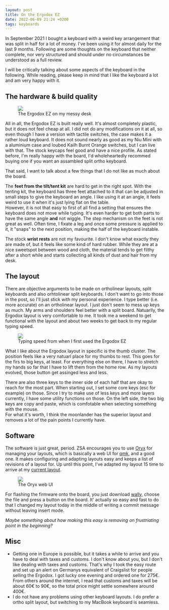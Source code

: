 ```yaml
---
layout: post
title: On the Ergodox EZ
date: 2022-06-09 21:24 +0200
tags: keyboards
---
```

In September 2021 I bought a keyboard with a weird key arrangement that was split in half for a lot of money.
I've been using it for almost daily for the last 9 months. Following are some thoughts on the keyboard that neither complete,
nor very structured and should under no circumstances be understood as a full review.

I will be critically talking about some aspects of the keyboard in the following. While reading, please keep in mind 
that I like the keyboard a lot and am very happy with it.

## The hardware & build quality
<figure>
  <img src="https://dlulzqpyd0pcw.cloudfront.net/ergodox-closeup.jpg" />
  <figcaption>The Ergodox EZ on my messy desk</figcaption>
</figure>

All in all, the Ergodox EZ is built really well. It's almost completely plastic, but it does not feel cheap at all. I
did not do any modifications on it at all, so even though I have a version with tactile switches, the case makes it a 
rather loud keyboard. It does not sound nearly as good as my Niu Mini with a aluminium case and loubed Kailh Burnt 
Orange switches, but I can live with that. The stock keycaps feel good and have a nice profile. As stated before, I'm 
really happy with the board, I'd wholeheartedly recommed buying one if you want an assambled split ortho keyboard.

That said, I want to talk about a few things that I do not like as much about the board.

The **feet from the tilt/tent kit** are hard to get in the right spot. With the tenting kit, the keyboard has three feet 
attached to it that can be adjusted in small steps to give the keyboard an angle. I like using it at an angle, it feels
weird to use it when it's just lying flat on the table.  
However, it is not that easy to first of all find a setting that ensures the keyboard does not move while typing. It's 
even harder to get both parts to have the same angle **and** not wiggle. The step mechanism on the feet is not great as 
well. Often time, I fixate a leg and once some pressure is applied to it, it "snaps" to the next position, making the 
half of the keyboard instable.

The stock **wrist rests** are not my favourite. I don't know what exactly they are made of, but it feels like some kind of
hard rubber. While they are at a nice sweetspot between wood and cloth, the material
tends to get filthy after a short while and starts collecting all kinds of dust and hair from my desk.

## The layout
There are objective arguments to be made on ortholinear layouts, split keyboards and also orhtolinear split keyboards.
I don't want to go into those in the post, so I'll just stick with my personal experience. I type better (i.e. more accurate)
on an ortholinear layout. I just don't seem to mess up keys as much. My arms and shoulders feel better with a split board.
Natuarlly, the Ergodox layout is very comfortable to me. It took me a weekend to get functional with the layout and about
two weeks to get back to my regular typing speed.

<figure>
  <img src="https://dlulzqpyd0pcw.cloudfront.net/monkeytype-ergodox.png" />
  <figcaption>Typing speed from when I first used the Ergodox EZ</figcaption>
</figure>

What I like about the Ergodox layout in specific is the thumb cluster. The position feels like a very natuarl place for
my thumbs to rest. This goes for the firs to big keys, at least. For everything else on there, I have to stretch my 
hands so far that I have to lift them from the home row. As my layouts evolved, those button get assinged less and less.

There are also three keys to the inner side of each half that are okay to reach for the most part. When starting out, I
set some core keys (esc for example) on those. Since I try to make use of less keys and more layers currently, I have
some utility functions on those. On the left side, the two big keys are copy and paste, which is comfotable when selecting
something with the mouse.  
For what it's worth, I think the moonlander has the superior layout and removes a lot of the pain points I currently have.

## Software
The software is just great, period. ZSA encourages you to use [Oryx]() for managing your layouts, which is basically a 
web UI for [qmk](), and a good one. It makes configuring and adapting layouts easy and keeps a list of revisions of a 
layout for. Up until this point, I've adapted my layout 15 time to arrive at my [current layout](https://configure.zsa.io/ergodox-ez/layouts/YyOGP/Zv9qV/0).  

<figure>
  <img src="https://dlulzqpyd0pcw.cloudfront.net/oryx.png" />
  <figcaption>The Oryx web UI</figcaption>
</figure>

For flashing the firmware onto the board, you just download [wally](https://ergodox-ez.com/pages/wally), choose the file
and press a button on the board. It' actually so easy and fast to do that I changed my layout today in the middle of
writing a commit message without leaving insert mode.

_Maybe something about how making this easy is removing on frustriating point in the beginning?_

## Misc
* Getting one in Europe is possible, but it takes a while to arrive and you have to deal with taxes and customs. I don't
know about you, but I don't like dealing with taxes and customs. That's why I took the easy route and set up an alert 
on Germanys equivalent of Craigslist for people selling the Ergodox. I got lucky one evening and ordered one for 275€.  
From others around the internet, I read that customs and taxes will be about 60€ to 90€, so the total price might settle
somewhere around 400€.
* I do not have any problems using other keyboard layouts. I do prefer a ortho split layout, but switching to my MacBook
keyboard is seamless.

